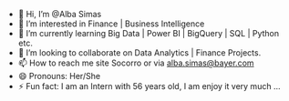 - 👋 Hi, I’m @Alba Simas
- 👀 I’m interested in Finance | Business Intelligence
- 🌱 I’m currently learning Big Data | Power BI | BigQuery | SQL | Python etc.
- 💞️ I’m looking to collaborate on Data Analytics | Finance Projects.
- 📫 How to reach me site Socorro or via alba.simas@bayer.com
- 😄 Pronouns: Her/She
- ⚡ Fun fact: I am an Intern with 56 years old, I am enjoy it very much ...

<!---
AlbaSimas/AlbaSimas is a ✨ special ✨ repository because its `README.md` (this file) appears on your GitHub profile.
You can click the Preview link to take a look at your changes.
--->
